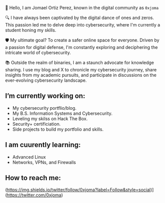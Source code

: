 👋 Hello, I am Jomael Ortiz Perez, known in the digital community as `0xjoma`

🔍 I have always been captivated by the digital dance of ones and zeros. This passion led me to delve deep into cybersecurity, where I'm currently a student honing my skills. 

🛡️ My ultimate goal? To create a safer online space for everyone. Driven by a passion for digital defense, I'm constantly exploring and deciphering the intricate world of cybersecurity.

📚 Outside the realm of binaries, I am a staunch advocate for knowledge sharing. I use my blog and X to chronicle my cybersecurity journey, share insights from my academic pursuits, and participate in discussions on the ever-evolving cybersecurity landscape.

## I’m currently working on:
* My cybersecurity portflio/blog.
* My B.S. Information Systems and Cybersecurity.
* Leveling my skilss on Hack The Box.
* Security+ certificiation.
* Side projects to build my portfolio and skills.

## I am cuurently learning:
* Advanced Linux
* Networks, VPNs, and Firewalls

## How to reach me: 

(https://img.shields.io/twitter/follow/0xjoma?label=Follow&style=social)](https://twitter.com/0xjoma)


